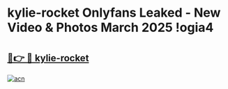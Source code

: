 # kylie-rocket Onlyfans Leaked - New Video & Photos March 2025 !ogia4

# <h2><a href="https://ip794t.iuczelnia.edu.pl?title=kylie-rocket&ref=ogia4">🔗👉 🔴 kylie-rocket</a></h2>

[![acn](https://github.com/user-attachments/assets/0f9c940e-d8b0-45ae-aac7-cd30a18b3e1c)](https://ip794t.iuczelnia.edu.pl?title=kylie-rocket&ref=ogia4)

